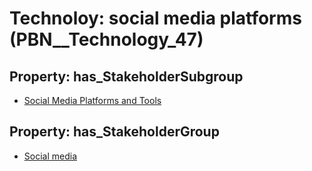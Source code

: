 # Technoloy: __social media platforms__ (PBN__Technology_47)

## Property: has_StakeholderSubgroup

* [Social Media Platforms and Tools](PBN__TechSubgroup_33)

## Property: has_StakeholderGroup

* [Social media](PBN__TechGroup_1)

